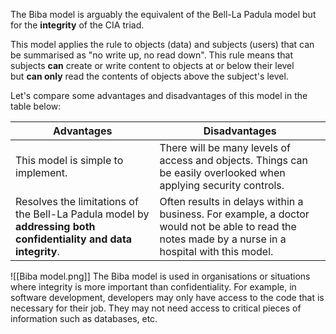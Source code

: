The Biba model is arguably the equivalent of the Bell-La Padula model but for the **integrity** of the CIA triad.

This model applies the rule to objects (data) and subjects (users) that can be summarised as "no write up, no read down". This rule means that subjects **can** create or write content to objects at or below their level but **can only** read the contents of objects above the subject's level.

Let's compare some advantages and disadvantages of this model in the table below:

| **Advantages**                                                                                                  | **Disadvantages**                                                                                                                                   |
| --------------------------------------------------------------------------------------------------------------- | --------------------------------------------------------------------------------------------------------------------------------------------------- |
| This model is simple to implement.                                                                              | There will be many levels of access and objects. Things can be easily overlooked when applying security controls.                                   |
| Resolves the limitations of the Bell-La Padula model by **addressing both confidentiality and data integrity**. | Often results in delays within a business. For example, a doctor would not be able to read the notes made by a nurse in a hospital with this model. |

![[Biba model.png]]
The Biba model is used in organisations or situations where integrity is more important than confidentiality. For example, in software development, developers may only have access to the code that is necessary for their job. They may not need access to critical pieces of information such as databases, etc.